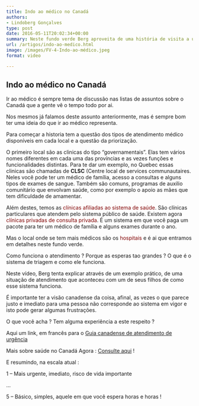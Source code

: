 ```yaml
---
title: Indo ao médico no Canadá
authors:
- Lindoberg Gonçalves
type: post
date: 2016-05-11T20:02:34+00:00
summary: Neste fundo verde Berg aproveita de uma história de visita a um hospital de Quebec para falar um pouco mais sobre o sistema de saúde e de como funciona a questão da triagem, segundo o sistema canadense de atendimento de urgência.
url: /artigos/indo-ao-medico.html
image: /images/FV-4-Indo-ao-médico.jpeg
format: video

---
```

## Indo ao médico no Canadá

Ir ao médico é sempre tema de discussão nas listas de assuntos sobre o Canadá que a gente vê o tempo todo por ai.

Nos mesmos já falamos deste assunto anteriormente, mas é sempre bom ter uma ideia do que ir ao médico representa.

Para começar a historia tem a questão dos tipos de atendimento médico disponíveis em cada local e a questão da priorização.

O primeiro local são as clinicas do tipo &#8220;governamentais&#8221;. Elas tem vários nomes diferentes em cada uma das províncias e as vezes funções e funcionalidades distintas. Para te dar um exemplo, no Quebec essas clinicas são chamadas de **CLSC** (Centre local de services communautaires. Neles você pode ter um médico de família, acesso a consultas e alguns tipos de exames de sangue. Também são comuns, programas de auxilio comunitário que envolvam saúde, como por exemplo o apoio as mães que tem dificuldade de amamentar.

Além destes, temos as <span style="color: #800000;">clínicas afiliadas ao sistema de saúde</span>. São clínicas particulares que atendem pelo sistema público de saúde. Existem agora <span style="color: #800000;">clínicas privadas de consulta privada</span>. É um sistema em que você paga um pacote para ter um médico de família e alguns exames durante o ano.

Mas o local onde se tem mais médicos são os <span style="color: #800000;">hospitais</span> e é ai que entramos em detalhes neste fundo verde.

Como funciona o atendimento ? Porque as esperas tao grandes ? O que é o sistema de triagem e como ele funciona.

Neste vídeo, Berg tenta explicar através de um exemplo prático, de uma situação de atendimento que aconteceu com um de seus filhos de como esse sistema funciona.

É importante ter a visão canadense da coisa, afinal, as vezes o que parece justo e imediato para uma pessoa não corresponde ao sistema em vigor e isto pode gerar algumas frustrações.

O que você acha ? Tem alguma experiência a este respeito ?

Aqui um link, em francês para o [Guia canadense de atendimento de urgência][1]

Mais sobre saúde no Canadá Agora : [Consulte aqui][2] !

E resumindo, na escala atual :

1 &#8211; Mais urgente, imediato, risco de vida importante

&#8230;

5 &#8211; Básico, simples, aquele em que você espera horas e horas !

 [1]: https://www.amuq.qc.ca/assets/memoires-et-positions/eTG_-_L_echelle_canadienne_de_triage_et_de_gravite.pdf
 [2]: http://www.canadaagora.com/search_gcse?q=sa%C3%BAde